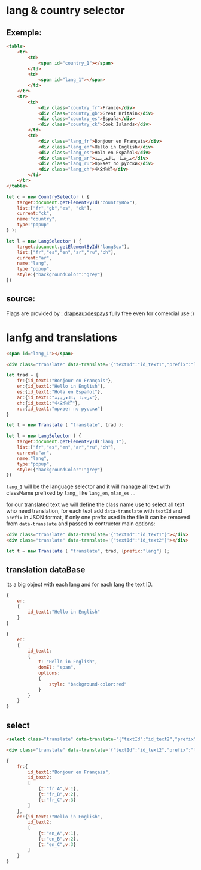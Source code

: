 # lang & country selector

## Exemple:

```html
<table>
	<tr>
		<td>
			<span id="country_1"></span>
		</td>
		<td>
			<span id="lang_1"></span>
		</td>
	</tr>
	<tr>
		<td>
			<div class="country_fr">France</div>
			<div class="country_gb">Great Britain</div>
			<div class="country_es">España</div>
			<div class="country_ck">Cook Islands</div>
		</td>
		<td>
			<div class="lang_fr">Bonjour en Français</div>
			<div class="lang_en">Hello in English</div>
			<div class="lang_es">Hola en Español</div>
			<div class="lang_ar">مرحبا بالعربية</div>
			<div class="lang_ru">привет по русски</div>
			<div class="lang_ch">中文你好</div>
		</td>
	</tr>
</table>
```

```js
let c = new CountrySelector ( {
	target:document.getElementById("countryBox"),
	list:["fr","gb","es", "ck"],
	current:"ck",
	name:"country",
	type:"popup"
} );

let l = new LangSelector ( {
	target:document.getElementById("langBox"),
	list:["fr","es","en","ar","ru","ch"],
	current:"ar",
	name:"lang",
	type:"popup",
	style:{"backgroundColor":"grey"}
})
```

## source:
Flags are provided by : [drapeauxdespays](https://www.drapeauxdespays.fr/telecharger/vectorielles) fully free even for comercial use :)

# lanfg and translations

```html
<span id="lang_1"></span>

<div class="translate" data-translate='{"textId":"id_text1","prefix":"lang"}'></div>
```
```js
let trad = {
	fr:{id_text1:"Bonjour en Français"},
	en:{id_text1:"Hello in English"},
	es:{id_text1:"Hola en Español"},
	ar:{id_text1:"مرحبا بالعربية"},
	ch:{id_text1:"中文你好"},
	ru:{id_text1:"привет по русски"}
}

let t = new Translate ( "translate", trad );

let l = new LangSelector ( {
	target:document.getElementById("lang_1"),
	list:["fr","es","en","ar","ru","ch"],
	current:"ar",
	name:"lang",
	type:"popup",
	style:{"backgroundColor":"grey"}
})
```

`lang_1` will be the language selector and it will manage all text with className prefixed by `lang_` like `lang_en`, `mlan_es` ...

for our translated text we will define the class name use to select all text who need translation, for each text add `data-translate` with `textId` and `prefix` in JSON format, if only one prefix used in the file it can be removed from `data-translate` and passed to contructor main options:

```html
<div class="translate" data-translate='{"textId":"id_text1"}'></div>
<div class="translate" data-translate='{"textId":"id_text2"}'></div>
```
```js
let t = new Translate ( "translate", trad, {prefix:"lang"} );
```

## translation dataBase

its a big object with each lang and for each lang the text ID.

```js
{
	en:
	{
		id_text1:"Hello in English"
	}
}
```
```js
{
	en:
	{
		id_text1:
		{
			t: "Hello in English",
			domEl: "span",
			options:
			{
				style: "background-color:red"
			}
		}
	}
}
```

## select

```html
<select class="translate" data-translate='{"textId":"id_text2","prefix":"lang"}'></select>

<div class="translate" data-translate='{"textId":"id_text2","prefix":"lang"}'></div>
```
```js
{
	fr:{
		id_text1:"Bonjour en Français",
		id_text2:
		[
			{t:"fr_A",v:1},
			{t:"fr_B",v:2},
			{t:"fr_C",v:3}
		]
	},
	en:{id_text1:"Hello in English",
		id_text2:
		[
			{t:"en_A",v:1},
			{t:"en_B",v:2},
			{t:"en_C",v:3}
		]
	}
}
```